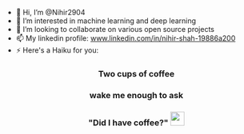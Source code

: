 - 👋 Hi, I’m @Nihir2904
- 👀 I’m interested in machine learning and deep learning
- 💞️ I’m looking to collaborate on various open source projects
- 📫 My linkedin profile: www.linkedin.com/in/nihir-shah-19886a200
- ⚡ Here's a Haiku for you:
      <h3 align="center">
  Two cups of coffee 
      </h3>
      <h3 align="center">
  wake me enough to ask 
      </h3>
  <h3 align="center">
  "Did I have coffee?" 
  <img src="https://media.giphy.com/media/hvRJCLFzcasrR4ia7z/giphy.gif" width="28">
</h3>

<!---
Nihir2904/Nihir2904 is a ✨ special ✨ repository because its `README.md` (this file) appears on your GitHub profile.
You can click the Preview link to take a look at your changes.
--->

